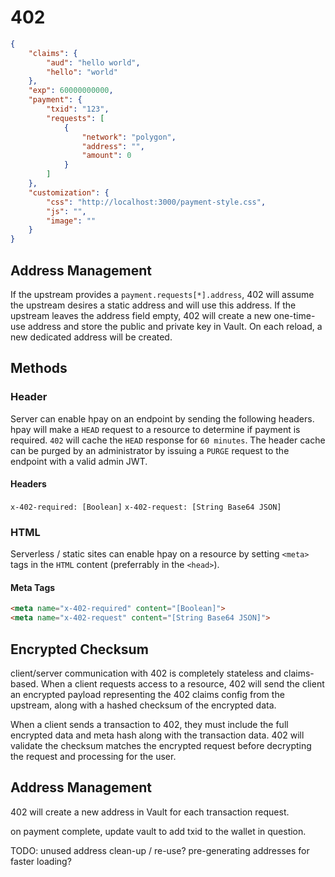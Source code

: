 # 402

```json
{
    "claims": {
        "aud": "hello world",
        "hello": "world"
    },
    "exp": 60000000000,
    "payment": {
        "txid": "123",
        "requests": [
            {
                "network": "polygon",
                "address": "",
                "amount": 0
            }
        ]
    },
    "customization": {
        "css": "http://localhost:3000/payment-style.css",
        "js": "",
        "image": ""
    }
}
```

## Address Management

If the upstream provides a `payment.requests[*].address`, 402 will assume the upstream desires a static address and will use this address. If the upstream leaves the address field empty, 402 will create a new one-time-use address and store the public and private key in Vault. On each reload, a new dedicated address will be created.

## Methods

### Header

Server can enable hpay on an endpoint by sending the following headers. hpay will make a `HEAD` request to a resource to determine if payment is required. `402` will cache the `HEAD` response for `60 minutes`. The header cache can be purged by an administrator by issuing a `PURGE` request to the endpoint with a valid admin JWT.

#### Headers

`x-402-required: [Boolean]`
`x-402-request: [String Base64 JSON]`

### HTML

Serverless / static sites can enable hpay on a resource by setting `<meta>` tags in the `HTML` content (preferrably in the `<head>`).

#### Meta Tags

```html
<meta name="x-402-required" content="[Boolean]">
<meta name="x-402-request" content="[String Base64 JSON]">
```

## Encrypted Checksum

client/server communication with 402 is completely stateless and claims-based. When a client requests access to a resource, 402 will send the client an encrypted payload representing the 402 claims config from the upstream, along with a hashed checksum of the encrypted data. 

When a client sends a transaction to 402, they must include the full encrypted data and meta hash along with the transaction data. 402 will validate the checksum matches the encrypted request before decrypting the request and processing for the user.

## Address Management

402 will create a new address in Vault for each transaction request.

on payment complete, update vault to add txid to the wallet in question.

TODO: unused address clean-up / re-use? pre-generating addresses for faster loading?